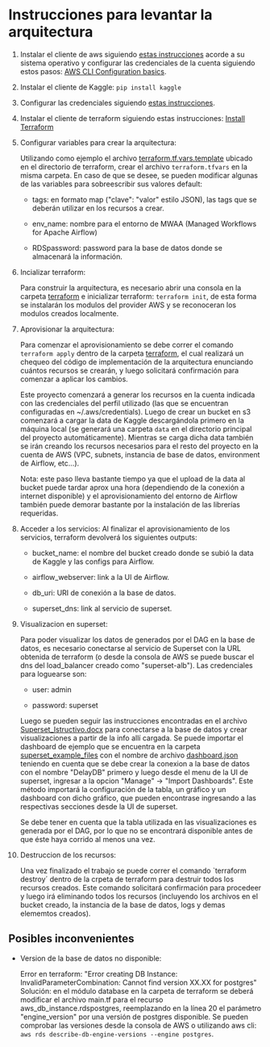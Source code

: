 # Instrucciones para levantar la arquitectura

1. Instalar el cliente de aws siguiendo [estas instrucciones](https://docs.aws.amazon.com/cli/latest/userguide/getting-started-install.html) acorde a su sistema
operativo y configurar las credenciales de la cuenta siguiendo estos pasos: [AWS CLI Configuration basics](https://docs.aws.amazon.com/cli/latest/userguide/cli-configure-quickstart.html).
2. Instalar el cliente de Kaggle: `pip install kaggle`
3. Configurar las credenciales siguiendo [estas instrucciones](https://github.com/Kaggle/kaggle-api#api-credentials).
4. Instalar el cliente de terraform siguiendo estas instrucciones: [Install Terraform](https://learn.hashicorp.com/tutorials/terraform/install-cli)

5. Configurar variables para crear la arquitectura:

    Utilizando como ejemplo el archivo [terraform.tf.vars.template](./terraform/terraform.tf.vars.template) ubicado en el directorio de terraform, 
    crear el archivo `terraform.tfvars` en la misma carpeta. En caso de que se desee, se pueden modificar algunas de las variables para sobreescribir sus valores default:
    - tags: en formato map ("clave": "valor" estilo JSON), las tags que se deberán utilizar en los recursos a crear.

    - env_name: nombre para el entorno de MWAA (Managed Workflows for Apache Airflow)

    - RDSpassword: password para la base de datos donde se almacenará la información.
    
6. Incializar terraform:

    Para construir la arquitectura, es necesario abrir una consola en la carpeta [terraform](./terraform) e inicializar terraform: `terraform init`,
    de esta forma se instalarán los modulos del provider AWS y se reconoceran los modulos creados localmente.

7. Aprovisionar la arquitectura:

    Para comenzar el aprovisionamiento se debe correr el comando `terraform apply` dentro de la carpeta [terraform](./terraform), el cual realizará 
    un chequeo del código de implementación de la arquitectura enunciando cuántos recursos se crearán, y luego solicitará confirmación para comenzar 
    a aplicar los cambios.

    Este proyecto comenzará a generar los recursos en la cuenta indicada con las credenciales del perfil utilizado (las que se encuentran configuradas 
    en ~/.aws/credentials). Luego de crear un bucket en s3 comenzará a cargar la data de Kaggle descargándola primero en la máquina local (se generará 
    una carpeta `data` en el directorio principal del proyecto automáticamente). Mientras se carga dicha data también se irán creando los recursos 
    necesarios para el resto del proyecto en la cuenta de AWS (VPC, subnets, instancia de base de datos, environment de Airflow, etc...).

    Nota: este paso lleva bastante tiempo ya que el upload de la data al bucket puede tardar aprox una hora (dependiendo de la conexión a internet disponible)
    y el aprovisionamiento del entorno de Airflow también puede demorar bastante por la instalación de las librerías requeridas.

8. Acceder a los servicios:
    Al finalizar el aprovisionamiento de los servicios, terraform devolverá los siguientes outputs:
    - bucket_name: el nombre del bucket creado donde se subió la data de Kaggle y las configs para Airflow.

    - airflow_webserver: link a la UI de Airflow.

    - db_uri: URI de conexión a la base de datos.

    - superset_dns: link al servicio de superset.

9. Visualizacion en superset:

    Para poder visualizar los datos de generados por el DAG en la base de datos, es necesario conectarse al servicio de Superset con la URL obtenida de terraform (o desde la consola de AWS se puede buscar el dns del load_balancer creado como "superset-alb"). Las credenciales para loguearse son:
     - user: admin
       
     - password: superset

    Luego se pueden seguir las instrucciones encontradas en el archivo [Superset_Istructivo.docx](./Superset_Istructivo.docx) para conectarse a la base de datos y crear visualizaciones a partir de la info allí cargada. 
    Se puede importar el dashboard de ejemplo que se encuentra en la carpeta [superset_example_files](./superset_example_files) con el nombre de archivo [dashboard.json](./superset_example_files/dashboard.jsonl) teniendo en cuenta que se debe crear la conexion a la base de datos con el nombre "DelayDB" primero y luego desde el menu de la UI de superset, ingresar a la opcion "Manage" -> "Import Dashboards". Este método importará la configuración de la tabla, un gráfico y un dashboard con dicho gráfico, que pueden encontrase ingresando a las respectivas secciones desde la UI de superset.
    
    Se debe tener en cuenta que la tabla utilizada en las visualizaciones es generada por el DAG, por lo que no se encontrará disponible antes de que éste haya corrido al menos una vez.

10. Destruccion de los recursos:

    Una vez finalizado el trabajo se puede correr el comando `terraform destroy´ dentro de la crpeta de terraform para destruir todos los recursos creados. Este comando solicitará confirmación para procedeer y luego irá eliminando todos los recursos (incluyendo los archivos en el bucket creado, la instancia de la base de datos, logs y demas elememtos creados).

    
## Posibles inconvenientes

 - Version de la base de datos no disponible:

    Error en terraform: "Error creating DB Instance: InvalidParameterCombination: Cannot find version XX.XX for postgres"
    Solución: en el módulo database en la carpeta de terraform se deberá modificar el archivo main.tf para el recurso aws_db_instance.rdspostgres, reemplazando en la línea 20 el parámetro "engine_version" por una versión de postgres disponible. Se pueden comprobar las versiones desde la consola de AWS o utilizando aws cli: `aws rds describe-db-engine-versions --engine postgres`.
